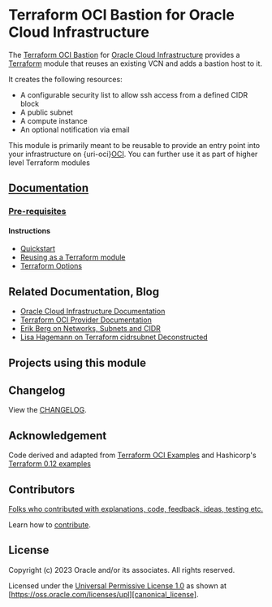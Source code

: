 # Terraform OCI Bastion for Oracle Cloud Infrastructure

[changelog]: https://github.com/oracle-terraform-modules/terraform-oci-bastion/blob/master/CHANGELOG.adoc
[contributing]: https://github.com/oracle-terraform-modules/terraform-oci-bastion/blob/master/CONTRIBUTING.adoc
[contributors]: https://github.com/oracle-terraform-modules/terraform-oci-bastion/blob/master/CONTRIBUTORS.adoc
[docs]: https://github.com/oracle-terraform-modules/terraform-oci-bastion/tree/master/docs

[license]: https://github.com/oracle-terraform-modules/terraform-oci-bastion/blob/master/LICENSE
[canonical_license]: https://oss.oracle.com/licenses/upl/

[oci]: https://cloud.oracle.com/cloud-infrastructure
[oci_documentation]: https://docs.cloud.oracle.com/iaas/Content/home.htm

[oracle]: https://www.oracle.com
[prerequisites]: https://github.com/oracle-terraform-modules/terraform-oci-bastion/blob/master/docs/prerequisites.adoc

[quickstart]: https://github.com/oracle-terraform-modules/terraform-oci-bastion/blob/master/docs/quickstart.adoc
[repo]: https://github.com/oracle/terraform-oci-bastion
[reuse]: https://github.com/oracle/terraform-oci-bastion/examples/db
[subnets]: https://erikberg.com/notes/networks.html
[terraform]: https://www.terraform.io
[terraform_cidr_subnet]: http://blog.itsjustcode.net/blog/2017/11/18/terraform-cidrsubnet-deconstructed/
[terraform_hashircorp_examples]: https://github.com/hashicorp/terraform-guides/tree/master/infrastructure-as-code/terraform-0.12-examples
[terraform_oci]: https://www.terraform.io/docs/providers/oci/index.html
[terraform_options]: https://github.com/oracle-terraform-modules/terraform-oci-bastion/blob/master/docs/terraformoptions.adoc
[terraform_oci_examples]: https://github.com/terraform-providers/terraform-provider-oci/tree/master/examples
[terraform_oci_oke]: https://github.com/oracle-terraform-modules/terraform-oci-oke

The [Terraform OCI Bastion][repo] for [Oracle Cloud Infrastructure][OCI] provides a [Terraform][terraform] module that reuses an existing VCN and adds a bastion host to it.

It creates the following resources:

* A configurable security list to allow ssh access from a defined CIDR block
* A public subnet
* A compute instance
* An optional notification via email

This module is primarily meant to be reusable to provide an entry point into your infrastructure on {uri-oci}[OCI].
You can further use it as part of higher level Terraform modules

## [Documentation][docs]

### [Pre-requisites][prerequisites]

#### Instructions
- [Quickstart][quickstart]
- [Reusing as a Terraform module][reuse]
- [Terraform Options][terraform_options]

## Related Documentation, Blog
- [Oracle Cloud Infrastructure Documentation][oci_documentation]
- [Terraform OCI Provider Documentation][terraform_oci]
- [Erik Berg on Networks, Subnets and CIDR][subnets]
- [Lisa Hagemann on Terraform cidrsubnet Deconstructed][terraform_cidr_subnet]

## Projects using this module

## Changelog

View the [CHANGELOG][changelog].

## Acknowledgement

Code derived and adapted from [Terraform OCI Examples][terraform_oci_examples] and Hashicorp's [Terraform 0.12 examples][terraform_oci_examples]

## Contributors

[Folks who contributed with explanations, code, feedback, ideas, testing etc.][contributors]

Learn how to [contribute][contributing].

## License

Copyright (c) 2023 Oracle and/or its associates. All rights reserved.

Licensed under the [Universal Permissive License 1.0][license] as shown at 
[https://oss.oracle.com/licenses/upl][canonical_license].

